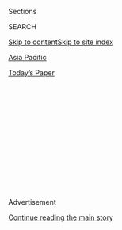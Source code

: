 <div id="app">

<div>

<div>

<div>

<div class="NYTAppHideMasthead css-1q2w90k e1suatyy0">

<div class="section css-ui9rw0 e1suatyy2">

<div class="css-eph4ug er09x8g0">

<div class="css-6n7j50">

</div>

<span class="css-1dv1kvn">Sections</span>

<div class="css-10488qs">

<span class="css-1dv1kvn">SEARCH</span>

</div>

[Skip to content](#site-content)[Skip to site index](#site-index)

</div>

<div id="masthead-section-label" class="css-1wr3we4 eaxe0e00">

[Asia
Pacific](https://www.nytimes.com/section/world/asia)

</div>

<div class="css-10698na e1huz5gh0">

</div>

</div>

<div id="masthead-bar-one" class="section hasLinks css-15hmgas e1csuq9d3">

<div class="css-uqyvli e1csuq9d0">

</div>

<div class="css-1uqjmks e1csuq9d1">

</div>

<div class="css-9e9ivx">

[](https://myaccount.nytimes.com/auth/login?response_type=cookie&client_id=vi)

</div>

<div class="css-1bvtpon e1csuq9d2">

[Today’s
Paper](https://www.nytimes.com/section/todayspaper)

</div>

</div>

</div>

</div>

<div data-aria-hidden="false">

<div id="site-content" data-role="main">

<div>

<div class="css-1aor85t" style="opacity:0.000000001;z-index:-1;visibility:hidden">

<div class="css-1hqnpie">

<div class="css-epjblv">

<span class="css-17xtcya">[Asia
Pacific](/section/world/asia)</span><span class="css-x15j1o">|</span><span class="css-fwqvlz">Why
China’s Move to Rein In Hong Kong Is Just the
Start</span>

</div>

<div class="css-k008qs">

<div class="css-1iwv8en">

<span class="css-18z7m18"></span>

<div>

</div>

</div>

<span class="css-1n6z4y">https://nyti.ms/36trzcJ</span>

<div class="css-1705lsu">

<div class="css-4xjgmj">

<div class="css-4skfbu" data-role="toolbar" data-aria-label="Social Media Share buttons, Save button, and Comments Panel with current comment count" data-testid="share-tools">

  - 
  - 
  - 
  - 
    
    <div class="css-6n7j50">
    
    </div>

  - 

</div>

</div>

</div>

</div>

</div>

</div>

<div id="NYT_TOP_BANNER_REGION" class="css-13pd83m">

</div>

<div id="top-wrapper" class="css-1sy8kpn">

<div id="top-slug" class="css-l9onyx">

Advertisement

</div>

[Continue reading the main
story](#after-top)

<div class="ad top-wrapper" style="text-align:center;height:100%;display:block;min-height:250px">

<div id="top" class="place-ad" data-position="top" data-size-key="top">

</div>

</div>

<div id="after-top">

</div>

</div>

<div>

<div id="sponsor-wrapper" class="css-1hyfx7x">

<div id="sponsor-slug" class="css-19vbshk">

Supported by

</div>

[Continue reading the main
story](#after-sponsor)

<div id="sponsor" class="ad sponsor-wrapper" style="text-align:center;height:100%;display:block">

</div>

<div id="after-sponsor">

</div>

</div>

<div class="css-186x18t">

News analysis

</div>

<div class="css-1vkm6nb ehdk2mb0">

# Why China’s Move to Rein In Hong Kong Is Just the Start

</div>

Xi Jinping’s China, emboldened by its handling of the coronavirus
pandemic, no longer seems constrained by the threat of international
rebuke.

<div class="css-79elbk" data-testid="photoviewer-wrapper">

<div class="css-z3e15g" data-testid="photoviewer-wrapper-hidden">

</div>

<div class="css-1a48zt4 ehw59r15" data-testid="photoviewer-children">

![<span class="css-16f3y1r e13ogyst0" data-aria-hidden="true">A screen
showing China’s leader, Xi Jinping, during the opening session of the
National People’s Congress in Beijing on
Thursday.</span><span class="css-cnj6d5 e1z0qqy90" itemprop="copyrightHolder"><span class="css-1ly73wi e1tej78p0">Credit...</span><span><span>Thomas
Peter/Reuters</span></span></span>](https://static01.nyt.com/images/2020/05/24/world/24china01/merlin_172703271_d3ff6544-6b4c-4ad2-9cde-222d7dd89f02-articleLarge.jpg?quality=75&auto=webp&disable=upscale)

</div>

</div>

<div class="css-18e8msd">

<div class="css-vp77d3 epjyd6m0">

<div class="css-hus3qt ey68jwv0" data-aria-hidden="true">

[![Steven Lee
Myers](https://static01.nyt.com/images/2018/10/15/multimedia/author-steven-lee-myers/author-steven-lee-myers-thumbLarge.png
"Steven Lee Myers")](https://www.nytimes.com/by/steven-lee-myers)

</div>

<div class="css-1baulvz">

By [<span class="css-1baulvz last-byline" itemprop="name">Steven Lee
Myers</span>](https://www.nytimes.com/by/steven-lee-myers)

</div>

</div>

  - 
    
    <div class="css-ld3wwf e16638kd2">
    
    Published May 24, 2020Updated May 28,
    2020
    
    </div>

  - 
    
    <div class="css-4xjgmj">
    
    <div class="css-pvvomx" data-role="toolbar" data-aria-label="Social Media Share buttons, Save button, and Comments Panel with current comment count" data-testid="share-tools">
    
      - 
      - 
      - 
      - 
        
        <div class="css-6n7j50">
        
        </div>
    
      - 
    
    </div>
    
    </div>

</div>

<div class="css-mdjrty">

[阅读简体中文版](https://cn.nytimes.com/china/20200525/china-hong-kong-taiwan/ "Read in Simplified Chinese")[閱讀繁體中文版](https://cn.nytimes.com/china/20200525/china-hong-kong-taiwan/zh-hant "Read in Traditional Chinese")

</div>

</div>

<div class="section meteredContent css-1r7ky0e" name="articleBody" itemprop="articleBody">

<div class="css-1fanzo5 StoryBodyCompanionColumn">

<div class="css-53u6y8">

China’s move to [strip away another layer of Hong Kong’s
autonomy](https://www.nytimes.com/2020/05/23/world/asia/hong-kong-china.html)
was not a rash impulse. It was a deliberate act, months in the making.
It took into account the risks of international umbrage and reached the
reasonable assumption that there would not be a significant geopolitical
price to pay.

As a provocative move, it is just the latest.

With the world [distracted by the pandemic’s devastating
toll](https://www.nytimes.com/2020/05/22/business/china-hong-kong-national-security.html),
China has [taken a series of aggressive
actions](https://www.nytimes.com/2020/05/21/us/politics/trump-china-hong-kong.html)
in recent weeks to flex its economic, diplomatic and military muscle
across the region.

China’s Coast Guard rammed and sank a fishing boat in disputed waters
off Vietnam, and its ships [swarmed an offshore
oil](https://www.nytimes.com/2020/04/21/world/asia/coronavirus-south-china-sea-warships.html)
rig operated by Malaysia. Beijing denounced the [second inauguration of
Taiwan’s president, Tsai
Ing-wen](https://www.nytimes.com/2016/05/21/world/asia/taiwan-president-tsai-ing-wen.html),
and pointedly dropped the word peaceful from its annual call for
unification with the island democracy.

Chinese troops squared off again last week with India’s along their
contentious border in the Himalayas.

</div>

</div>

<div class="css-1fanzo5 StoryBodyCompanionColumn">

<div class="css-53u6y8">

All are longstanding tensions, but the decision to impose new national
security laws on Hong Kong, bypassing the semiautonomous territory’s own
legislative process, shows what can happen with an unbridled China, no
longer restrained by the fear of international rebuke.

“There was this idea before about China being cautious and trying to
cultivate its soft power around the world,” said Jean-Pierre Cabestan, a
professor at Hong Kong Baptist University and the author of “China
Tomorrow: Democracy or Dictatorship?” “Those times are gone with Xi
Jinping.”

Mr. Xi, who in seven years in power has pursued a “great rejuvenation”
of the Chinese state, has [emerged from the pandemic newly
emboldened](https://www.nytimes.com/2020/05/20/world/asia/coronavirus-china-xi-jinping.html),
seizing on nationalistic themes to deflect from the government’s early
failures in stopping the coronavirus’s spread.

He still faces enormous economic and diplomatic challenges. New
[protests erupted in Hong Kong on
Sunday](https://www.nytimes.com/2020/05/24/world/asia/hong-kong-protest-coronavirus-china.html),
and resistance to greater control by Beijing could threaten the
territory’s role as a financial center.

Officials and state media outlets have [lashed
out](https://www.nytimes.com/2020/05/23/world/asia/china-hong-kong-propaganda.html)
at the United States and other countries, accusing them of supporting
“separatists” and “terrorists” in an effort to weaken the power of the
Communist Party.

</div>

</div>

<div class="css-1fanzo5 StoryBodyCompanionColumn">

<div class="css-53u6y8">

On the defensive over their handling of the virus, President Trump and
his aides have sought to blame China for the pandemic’s toll in the
United States. The criticism, by all appearances, has done little to
moderate Mr. Xi’s actions. It may even have emboldened them, as Chinese
officials point to the failures in the United States and other countries
as evidence of the Communist Party’s better model of governance.

The Trump administration has, in turn, intensified its actions against
China, imposing restrictions on trade and technology, praising Ms.
Tsai’s inauguration and even marking the 25th anniversary of the
disappearance of the 11th Panchen Lama, the second-highest figure in
Tibetan Buddhism.

</div>

</div>

<div class="css-79elbk" data-testid="photoviewer-wrapper">

<div class="css-z3e15g" data-testid="photoviewer-wrapper-hidden">

</div>

<div class="css-1a48zt4 ehw59r15" data-testid="photoviewer-children">

![<span class="css-16f3y1r e13ogyst0" data-aria-hidden="true">A rally in
Hong Kong in October calling for the U.S. Congress to pass a measure
that threatens sanctions on Chinese officials for cracking down on
protesters.</span><span class="css-cnj6d5 e1z0qqy90" itemprop="copyrightHolder"><span class="css-1ly73wi e1tej78p0">Credit...</span><span>Lam
Yik Fei for The New York
Times</span></span>](https://static01.nyt.com/images/2020/05/24/world/24china03/merlin_162694701_12f2a23f-a5b3-4cfe-8c02-2b91fd8a7e21-articleLarge.jpg?quality=75&auto=webp&disable=upscale)

</div>

</div>

<div class="css-1fanzo5 StoryBodyCompanionColumn">

<div class="css-53u6y8">

“The United States, in fact, is pouring oil on the fire, barrel by
barrel,” Tian Feilong, a professor of law at Beihang University in
Beijing, said in a telephone interview. “The central government is
therefore actually just safeguarding its own most basic national
security interests.”

China’s top diplomat, Wang Yi, said on Sunday that the two countries
could still work together to promote global peace and stability, but he
denounced those in the United States who seek American hegemony.

“It’s time for the United States to give up its wishful thinking of
changing China,” Mr. Wang said, accusing American officials of having a
Cold War mentality.

Mr. Xi’s move against Hong Kong has nonviolent echoes of President
Vladimir V. Putin’s forceful seizure of Crimea from Ukraine in 2014,
which was a violation of international law and of Russia’s [previous
diplomatic
commitments](https://www.nytimes.com/2015/02/21/world/europe/britain-europe-ukraine-house-of-lords-report.html).
The annexation made Mr. Putin an international pariah for a while, but
Russia still remains firmly in control of Crimea.

</div>

</div>

<div class="css-1fanzo5 StoryBodyCompanionColumn">

<div class="css-53u6y8">

While Mr. Xi is using legislation rather than military force in a
territory already under Chinese rule, it is nonetheless a brash move by
an autocratic leader willing to risk international condemnation to
resist what he views as foreign encroachment on his country’s security.

“The Communist Party doesn’t care anymore about the reactions, because
it’s about survival, the stability of the one-party system, avoiding the
fate of the Soviet Union,” Mr. Cabestan said. “Hong Kong is being
perceived more and more as a base of surveillance, as a factor in the
destabilization of the Chinese
state.”

</div>

</div>

<div class="css-79elbk" data-testid="photoviewer-wrapper">

<div class="css-z3e15g" data-testid="photoviewer-wrapper-hidden">

</div>

<div class="css-1a48zt4 ehw59r15" data-testid="photoviewer-children">

<div class="css-1xdhyk6 erfvjey0">

<span class="css-1ly73wi e1tej78p0">Image</span>

<div class="css-zjzyr8">

<div data-testid="lazyimage-container" style="height:257.77777777777777px">

</div>

</div>

</div>

<span class="css-16f3y1r e13ogyst0" data-aria-hidden="true">Protesting
new security legislation in Hong Kong on
Sunday.</span><span class="css-cnj6d5 e1z0qqy90" itemprop="copyrightHolder"><span class="css-1ly73wi e1tej78p0">Credit...</span><span>Lam
Yik Fei for The New York Times</span></span>

</div>

</div>

<div class="css-1fanzo5 StoryBodyCompanionColumn">

<div class="css-53u6y8">

The challenges facing Mr. Xi come at a time when China’s major rivals,
the United States above all, are in disarray, giving Mr. Xi more room to
maneuver.

Britain, which is a signatory to the 1984 treaty that promised Hong Kong
— its former colony — basic freedoms until 2047, issued [a
statement](https://www.gov.uk/government/news/joint-statement-from-the-uk-australia-and-canada-on-hong-kong)
with Australia and Canada saying that they were “deeply concerned.”
[Senior Trump administration officials also denounced Mr. Xi’s
gambit](https://www.nytimes.com/2020/05/22/world/asia/trump-pompeo-china-hong-kong.html),
warning that they could [reconsider the territory’s special trade
privileges](https://www.nytimes.com/2020/05/28/business/hong-kong-special-status-explained.html)
or impose other sanctions. President Trump, whose few comments about
Hong Kong have been inconsistent, said little.

For those who support [Hong Kong’s unique status as Asia’s commercial
and cultural
crossroads](https://www.nytimes.com/2020/05/23/world/asia/hong-kong-china.html),
warnings no longer suffice in the face of determined pressure from
Beijing.

Victoria Hui, a political scientist at the University of Notre Dame and
author of a book on the 2014 Hong Kong protests known as [the Umbrella
Movement](https://www.nytimes.com/2019/04/23/world/asia/hong-kong-umbrella-movement.html),
said the international community had often spoken out against China’s
steady accretion of power over the territory but had exacted no real
punishment.

</div>

</div>

<div class="css-1fanzo5 StoryBodyCompanionColumn">

<div class="css-53u6y8">

That has been the case for the most egregious violations of basic rights
in Hong Kong in recent years, including extrajudicial kidnappings,
excessive use of force by the police last year and the arrests of
[leading democratic
leaders](https://www.nytimes.com/2020/04/18/world/asia/hong-kong-arrests.html)
a month ago.

“The international pushback has been so weak,” Ms. Hui said. “Beijing is
daring foreign governments to continue to issue words but take no
actions.”

China’s tactics under Mr. Xi today contrast those of his immediate
predecessors, who prioritized China’s reforms and opening over
confrontation with its neighbors or the broader world. “Hide our
strength, bide our time” was Deng Xiaoping’s adage a generation ago.

When Taiwan was moving to hold its first presidential elections in 1996,
China conducted intimidating missile tests in the Taiwan Strait. It was
forced to back down when President Bill Clinton ordered American
aircraft carriers to the waters in a show of military support for the
island’s defense.

Mr. Xi has steadily built up China’s air and naval power, making a
similar move by the United States today much riskier. Chinese forces
routinely menace the island, as its first operational aircraft carrier
did last month, forcing Taiwan’s military to scramble jets and ships.
[The seventh similar
incident](https://www.youtube.com/watch?v=PUj-vrQTT84) this year, it
signaled China’s determination to block Taiwan from formally
establishing its
independence.

</div>

</div>

<div class="css-79elbk" data-testid="photoviewer-wrapper">

<div class="css-z3e15g" data-testid="photoviewer-wrapper-hidden">

</div>

<div class="css-1a48zt4 ehw59r15" data-testid="photoviewer-children">

<div class="css-1xdhyk6 erfvjey0">

<span class="css-1ly73wi e1tej78p0">Image</span>

<div class="css-zjzyr8">

<div data-testid="lazyimage-container" style="height:257.77777777777777px">

</div>

</div>

</div>

<span class="css-16f3y1r e13ogyst0" data-aria-hidden="true">A photo
released by the state-owned Xinhua news agency showing the commissioning
ceremony of China’s second aircraft carrier in
December.</span><span class="css-cnj6d5 e1z0qqy90" itemprop="copyrightHolder"><span class="css-1ly73wi e1tej78p0">Credit...</span><span>Li
Gang/Xinhua, via Associated Press</span></span>

</div>

</div>

<div class="css-1fanzo5 StoryBodyCompanionColumn">

<div class="css-53u6y8">

For Beijing’s leaders, China’s sovereignty over Hong Kong is as
emotionally charged.

Under the Basic Law, the mini-constitution that governs the territory,
Hong Kong is obliged to adopt rules “to prohibit any act of treason,
secession, sedition and subversion” against the Chinese government. When
the city’s legislature tried to do so in 2003, Beijing retreated in the
face of huge street protests.

</div>

</div>

<div class="css-1fanzo5 StoryBodyCompanionColumn">

<div class="css-53u6y8">

“China was in a very different place globally,” said Rana Mitter, the
director of the University of Oxford China Center. “China’s economy was
growing in 2003, but it wasn’t the second biggest economy in the world
and quite the economic behemoth it is today.”

There is also a more subtle difference that the pandemic has
accentuated. Beijing spent years deflecting criticism of its system by
saying that China was not yet ready for more democratic freedoms,
effectively leaving open the possibility for greater liberalization of
the political system, as many inside and outside the country hoped.

China, Mr. Mitter said, is now a “state which no longer apologizes for
being authoritarian.”

On Friday, Mr. Xi told delegates at [the annual session of the
legislature, the National People’s
Congress](https://www.nytimes.com/2020/05/21/business/economy/coronavirus-china-economy.html),
that the country’s system was the “the broadest, most genuine, and most
effective democracy to safeguard the fundamental interests of the
people.”

Such confidence has allowed Mr. Xi to brush aside international concerns
about China’s behavior at home and abroad: the absence of government
transparency and accountability, the countless arrests of those who
express dissent, the [mass detention of more than one million Uighurs
and other
Muslims](https://www.nytimes.com/interactive/2019/11/16/world/asia/china-xinjiang-documents.html)
in the western province of Xinjiang.

It has also emboldened China in ways that create the possibility of
armed conflict.

On the remote border with India, Chinese forces have twice in the last
month clashed with Indian troops, prompting both sides to send in
re-enforcements. India has accused China of blocking patrols on its side
on the Line of Control, the unofficial border.

China has also stepped up its efforts to dominate the South China Sea
despite the territorial claims of countries like Vietnam, Malaysia and
the
Philippines.

</div>

</div>

<div class="css-79elbk" data-testid="photoviewer-wrapper">

<div class="css-z3e15g" data-testid="photoviewer-wrapper-hidden">

</div>

<div class="css-1a48zt4 ehw59r15" data-testid="photoviewer-children">

<div class="css-1xdhyk6 erfvjey0">

<span class="css-1ly73wi e1tej78p0">Image</span>

<div class="css-zjzyr8">

<div data-testid="lazyimage-container" style="height:257.77777777777777px">

</div>

</div>

</div>

<span class="css-16f3y1r e13ogyst0" data-aria-hidden="true">A photo of a
U.S. Navy plane’s monitor showing Scarborough Shoal, formerly
administered by the Philippines but now controlled by
China.</span><span class="css-cnj6d5 e1z0qqy90" itemprop="copyrightHolder"><span class="css-1ly73wi e1tej78p0">Credit...</span><span>Adam
Dean for The New York Times</span></span>

</div>

</div>

<div class="css-1fanzo5 StoryBodyCompanionColumn">

<div class="css-53u6y8">

In April, it created [two new administrative
districts](https://amti.csis.org/fishing-while-the-water-is-muddy-chinas-newly-announced-administrative-districts-in-the-south-china-sea/)
to govern the islands it controls in the Paracel and Spratly chains.
China’s Navy [also
said](https://www.globaltimes.cn/content/1188873.shtml) that it had
succeeded in growing cabbage and other vegetables in the sand of Woody
Island, helping to feed the growing number of troops stationed there.

</div>

</div>

<div class="css-1fanzo5 StoryBodyCompanionColumn">

<div class="css-53u6y8">

“Chinese aggression is not always just rhetorical,” Alice G. Wells, an
assistant U.S. Secretary of State, said in a telephone briefing in
Washington last week.

“So whether it’s in the South China Sea or whether it’s along the border
with India,” she said, “we continue to see provocations and disturbing
behavior by China that raises questions about how China seeks to use its
growing power.”

Claire Fu contributed research.

</div>

</div>

<div>

</div>

</div>

<div>

</div>

<div>

</div>

<div>

</div>

<div>

<div id="bottom-wrapper" class="css-1ede5it">

<div id="bottom-slug" class="css-l9onyx">

Advertisement

</div>

[Continue reading the main
story](#after-bottom)

<div id="bottom" class="ad bottom-wrapper" style="text-align:center;height:100%;display:block;min-height:90px">

</div>

<div id="after-bottom">

</div>

</div>

</div>

</div>

</div>

## Site Index

<div>

</div>

## Site Information Navigation

  - [© <span>2020</span> <span>The New York Times
    Company</span>](https://help.nytimes.com/hc/en-us/articles/115014792127-Copyright-notice)

<!-- end list -->

  - [NYTCo](https://www.nytco.com/)
  - [Contact
    Us](https://help.nytimes.com/hc/en-us/articles/115015385887-Contact-Us)
  - [Work with us](https://www.nytco.com/careers/)
  - [Advertise](https://nytmediakit.com/)
  - [T Brand Studio](http://www.tbrandstudio.com/)
  - [Your Ad
    Choices](https://www.nytimes.com/privacy/cookie-policy#how-do-i-manage-trackers)
  - [Privacy](https://www.nytimes.com/privacy)
  - [Terms of
    Service](https://help.nytimes.com/hc/en-us/articles/115014893428-Terms-of-service)
  - [Terms of
    Sale](https://help.nytimes.com/hc/en-us/articles/115014893968-Terms-of-sale)
  - [Site
    Map](https://spiderbites.nytimes.com)
  - [Help](https://help.nytimes.com/hc/en-us)
  - [Subscriptions](https://www.nytimes.com/subscription?campaignId=37WXW)

</div>

</div>

</div>

</div>
